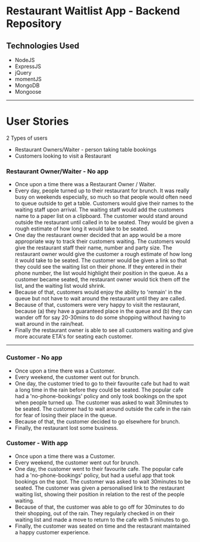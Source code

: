 # Restaurant Waitlist App - Backend Repository

## Technologies Used

- NodeJS
- ExpressJS
- jQuery
- momentJS
- MongoDB
- Mongoose

--------------------------------------------------------------------------------

# User Stories

2 Types of users

- Restaurant Owners/Waiter - person taking table bookings
- Customers looking to visit a Restaurant

### Restaurant Owner/Waiter - No app

- Once upon a time there was a Restaurant Owner / Waiter.
- Every day, people turned up to their restaurant for brunch. It was really busy on weekends especially, so much so that people would often need to queue outside to get a table. Customers would give their names to the waiting staff upon arrival. The waiting staff would add the customers name to a paper list on a clipboard. The customer would stand around outside the restaurant until called in to be seated. They would be given a rough estimate of how long it would take to be seated.
- One day the restaurant owner decided that an app would be a more appropriate way to track their customers waiting. The customers would give the restaurant staff their name, number and party size. The restaurant owner would give the customer a rough estimate of how long it would take to be seated. The customer would be given a link so that they could see the waiting list on their phone. If they entered in their phone number, the list would highlight their position in the queue. As a customer became seated, the restaurant owner would tick them off the list, and the waiting list would shrink.
- Because of that, customers would enjoy the ability to 'remain' in the queue but not have to wait around the restaurant until they are called.
- Because of that, customers were very happy to visit the restaurant, because (a) they have a guaranteed place in the queue and (b) they can wander off for say 20-30mins to do some shopping without having to wait around in the rain/heat.
- Finally the restaurant owner is able to see all customers waiting and give more accurate ETA's for seating each customer.

--------------------------------------------------------------------------------

### Customer - No app

- Once upon a time there was a Customer.
- Every weekend, the customer went out for brunch.
- One day, the customer tried to go to their favourite cafe but had to wait a long time in the rain before they could be seated. The popular cafe had a 'no-phone-bookings' policy and only took bookings on the spot when people turned up. The customer was asked to wait 30minutes to be seated. The customer had to wait around outside the cafe in the rain for fear of losing their place in the queue.
- Because of that, the customer decided to go elsewhere for brunch.
- Finally, the restaurant lost some business.

### Customer - With app

- Once upon a time there was a Customer.
- Every weekend, the customer went out for brunch.
- One day, the customer went to their favourite cafe. The popular cafe had a 'no-phone-bookings' policy, but had a useful app that took bookings on the spot. The customer was asked to wait 30minutes to be seated. The customer was given a personalised link to the restaurant waiting list, showing their position in relation to the rest of the people waiting.
- Because of that, the customer was able to go off for 30minutes to do their shopping, out of the rain. They regularly checked in on their waiting list and made a move to return to the cafe with 5 minutes to go.
- Finally, the customer was seated on time and the restaurant maintained a happy customer experience.
